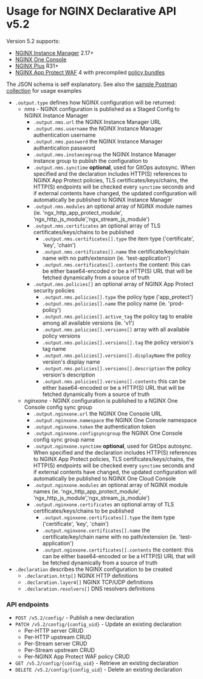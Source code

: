 # Usage for NGINX Declarative API v5.2

Version 5.2 supports:

- [NGINX Instance Manager](https://docs.nginx.com/nginx-management-suite/nim/) 2.17+
- [NGINX One Console](https://docs.nginx.com/nginx-one/)
- [NGINX Plus](https://docs.nginx.com/nginx/) R31+
- [NGINX App Protect WAF](https://docs.nginx.com/nginx-app-protect-waf/) 4 with precompiled [policy bundles](https://docs.nginx.com/nginx-app-protect-waf/v5/admin-guide/compiler/)

The JSON schema is self explanatory. See also the [sample Postman collection](/contrib/postman) for usage examples

- `.output.type` defines how NGINX configuration will be returned:
  - *nms* - NGINX configuration is published as a Staged Config to NGINX Instance Manager
    - `.output.nms.url` the NGINX Instance Manager URL
    - `.output.nms.username` the NGINX Instance Manager authentication username
    - `.output.nms.password` the NGINX Instance Manager authentication password
    - `.output.nms.instancegroup` the NGINX Instance Manager instance group to publish the configuration to
    - `.output.nms.synctime` **optional**, used for GitOps autosync. When specified and the declaration includes HTTP(S) references to NGINX App Protect policies, TLS certificates/keys/chains, the HTTP(S) endpoints will be checked every `synctime` seconds and if external contents have changed, the updated configuration will automatically be published to NGINX Instance Manager
    - `.output.nms.modules` an optional array of NGINX module names (ie. 'ngx_http_app_protect_module', 'ngx_http_js_module','ngx_stream_js_module')
    - `.output.nms.certificates` an optional array of TLS certificates/keys/chains to be published
      - `.output.nms.certificates[].type` the item type ('certificate', 'key', 'chain')
      - `.output.nms.certificates[].name` the certificate/key/chain name with no path/extension (ie. 'test-application')
      - `.output.nms.certificates[].contents` the content: this can be either base64-encoded or be a HTTP(S) URL that will be fetched dynamically from a source of truth
    - `.output.nms.policies[]` an optional array of NGINX App Protect security policies
      - `.output.nms.policies[].type` the policy type ('app_protect')
      - `.output.nms.policies[].name` the policy name (ie. 'prod-policy')
      - `.output.nms.policies[].active_tag` the policy tag to enable among all available versions (ie. 'v1')
      - `.output.nms.policies[].versions[]` array with all available policy versions
      - `.output.nms.policies[].versions[].tag` the policy version's tag name
      - `.output.nms.policies[].versions[].displayName` the policy version's display name
      - `.output.nms.policies[].versions[].description` the policy version's description
      - `.output.nms.policies[].versions[].contents` this can be either base64-encoded or be a HTTP(S) URL that will be fetched dynamically from a source of truth
  - *nginxone* - NGINX configuration is published to a NGINX One Console config sync group
    - `.output.nginxone.url` the NGINX One Console URL
    - `.output.nginxone.namespace` the NGINX One Console namespace
    - `.output.nginxone.token` the authentication token
    - `.output.nginxone.configsyncgroup` the NGINX One Console config sync group name
    - `.output.nginxone.synctime` **optional**, used for GitOps autosync. When specified and the declaration includes HTTP(S) references to NGINX App Protect policies, TLS certificates/keys/chains, the HTTP(S) endpoints will be checked every `synctime` seconds and if external contents have changed, the updated configuration will automatically be published to NGINX One Cloud Console
    - `.output.nginxone.modules` an optional array of NGINX module names (ie. 'ngx_http_app_protect_module', 'ngx_http_js_module','ngx_stream_js_module')
    - `.output.nginxone.certificates` an optional array of TLS certificates/keys/chains to be published
      - `.output.nginxone.certificates[].type` the item type ('certificate', 'key', 'chain')
      - `.output.nginxone.certificates[].name` the certificate/key/chain name with no path/extension (ie. 'test-application')
      - `.output.nginxone.certificates[].contents` the content: this can be either base64-encoded or be a HTTP(S) URL that will be fetched dynamically from a source of truth
- `.declaration` describes the NGINX configuration to be created
  - `.declaration.http[]` NGINX HTTP definitions
  - `.declaration.layer4[]` NGINX TCP/UDP definitions
  - `.declaration.resolvers[]` DNS resolvers definitions

### API endpoints

- `POST /v5.2/config/` - Publish a new declaration
- `PATCH /v5.2/config/{config_uid}` - Update an existing declaration
  - Per-HTTP server CRUD
  - Per-HTTP upstream CRUD
  - Per-Stream server CRUD
  - Per-Stream upstream CRUD
  - Per-NGINX App Protect WAF policy CRUD
- `GET /v5.2/config/{config_uid}` - Retrieve an existing declaration
- `DELETE /v5.2/config/{config_uid}` - Delete an existing declaration